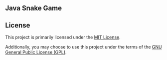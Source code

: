 ## Java Snake Game


## License

This project is primarily licensed under the [MIT License](https://opensource.org/licenses/MIT).

Additionally, you may choose to use this project under the terms of the [GNU General Public License (GPL)](https://www.gnu.org/licenses/gpl-3.0.html).
